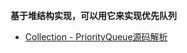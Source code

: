 

**基于堆结构实现，可以用它来实现优先队列**


* [Collection - PriorityQueue源码解析](https://www.pdai.tech/md/java/collection/java-collection-PriorityQueue.html)
